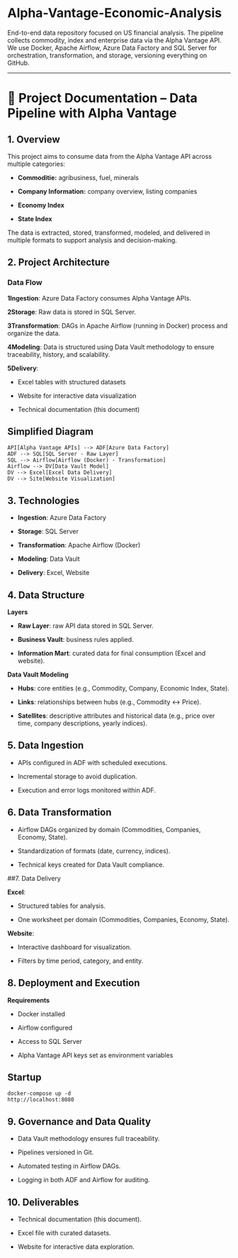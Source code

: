 # Alpha-Vantage-Economic-Analysis
End-to-end data repository focused on US financial analysis. The pipeline collects commodity, index and enterprise data via the Alpha Vantage API. We use Docker, Apache Airflow, Azure Data Factory and SQL Server for orchestration, transformation, and storage, versioning everything on GitHub.

---

# 📘 Project Documentation – Data Pipeline with Alpha Vantage
## 1. Overview

This project aims to consume data from the Alpha Vantage API across multiple categories:

* **Commoditie:** agribusiness, fuel, minerals

* **Company Information:** company overview, listing companies

* **Economy Index**

* **State Index**

The data is extracted, stored, transformed, modeled, and delivered in multiple formats to support analysis and decision-making.

## 2. Project Architecture
### Data Flow

**1Ingestion**: Azure Data Factory consumes Alpha Vantage APIs.

**2Storage**: Raw data is stored in SQL Server.

**3Transformation**: DAGs in Apache Airflow (running in Docker) process and organize the data.

**4Modeling**: Data is structured using Data Vault methodology to ensure traceability, history, and scalability.

**5Delivery**:

* Excel tables with structured datasets

* Website for interactive data visualization

* Technical documentation (this document)

## **Simplified Diagram** 
    API[Alpha Vantage APIs] --> ADF[Azure Data Factory] 
    ADF --> SQL[SQL Server - Raw Layer] 
    SQL --> Airflow[Airflow (Docker) - Transformation] 
    Airflow --> DV[Data Vault Model] 
    DV --> Excel[Excel Data Delivery] 
    DV --> Site[Website Visualization] 

## 3. Technologies

* **Ingestion**: Azure Data Factory

* **Storage**: SQL Server

* **Transformation**: Apache Airflow (Docker)

* **Modeling**: Data Vault

* **Delivery**: Excel, Website

## 4. Data Structure
**Layers**

* **Raw Layer**: raw API data stored in SQL Server.

* **Business Vault**: business rules applied.

* **Information Mart**: curated data for final consumption (Excel and website).

**Data Vault Modeling**

* **Hubs**: core entities (e.g., Commodity, Company, Economic Index, State).

* **Links**: relationships between hubs (e.g., Commodity ↔ Price).

* **Satellites**: descriptive attributes and historical data (e.g., price over time, company descriptions, yearly indices).

## 5. Data Ingestion

* APIs configured in ADF with scheduled executions.

* Incremental storage to avoid duplication.

* Execution and error logs monitored within ADF.

## 6. Data Transformation

* Airflow DAGs organized by domain (Commodities, Companies, Economy, State).

* Standardization of formats (date, currency, indices).

* Technical keys created for Data Vault compliance.

##7. Data Delivery

**Excel**:

* Structured tables for analysis.

* One worksheet per domain (Commodities, Companies, Economy, State).

**Website**:

* Interactive dashboard for visualization.

* Filters by time period, category, and entity.

## 8. Deployment and Execution
**Requirements**

* Docker installed

* Airflow configured

* Access to SQL Server

* Alpha Vantage API keys set as environment variables

## **Startup**
    docker-compose up -d
    http://localhost:8080

## 9. Governance and Data Quality

* Data Vault methodology ensures full traceability.

* Pipelines versioned in Git.

* Automated testing in Airflow DAGs.

* Logging in both ADF and Airflow for auditing.

## 10. Deliverables

* Technical documentation (this document).

* Excel file with curated datasets.

* Website for interactive data exploration.
